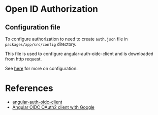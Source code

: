# Open ID Authorization

## Configuration file

To configure authorization to need to create `auth.json` file
in `packages/app/src/config` directory.

This file is used to configure angular-auth-oidc-client and
is downloaded from http request.

See [here][Configuration] for more on configuration.


# References
- [angular-auth-oidc-client](https://github.com/damienbod/angular-auth-oidc-client)
- [Angular OIDC OAuth2 client with Google](https://damienbod.com/2017/06/16/angular-oidc-oauth2-client-with-google-identity-platform/)

[Configuration]: https://github.com/damienbod/angular-auth-oidc-client/blob/master/docs/configuration.md
